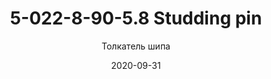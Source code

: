 ---
title: 5-022-8-90-5.8 Studding pin
subtitle: Толкатель шипа
description: Толкатель шипа
date: 2020-09-31
tags:
  - A-TEC 100
  - A-TEC 101
  - A-TEC 110
imgUrl: ./src/assets/images/5-022-8-90-5.8.png
imgAlt: 5-037 Studding finger
imgSize: '(min-width: 30em) 50vw, 100vw'
pictureClass: grid-column-full
imgClass: img-responsive
imgBorderColor: '#000'
layout: layouts/post.njk
---